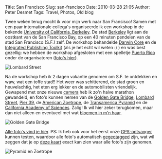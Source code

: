 Title: San Francisco
Slug: san-francisco
Date: 2010-03-28 21:05
Author: Peter Desmet
Tags: Travel, Photos, Old blog

Twee weken terug mocht ik voor mijn werk naar San Fransisco! Samen met een paar internationale collega's organiseerde ik een workshop in de bekende [University of California, Berkeley](http://en.wikipedia.org/wiki/University_of_California,_Berkeley). De stad [Berkeley](http://maps.google.com/maps?f=q&source=s_q&hl=en&geocode=&q=berkeley&sll=45.545447,-73.639076&sspn=0.808841,1.190643&ie=UTF8&hq=&hnear=Berkeley,+Alameda,+California,+United+States&ll=37.781569,-122.33139&spn=0.456402,0.595322&z=11) ligt aan de oostkant van de San Francisco Bay, op een 40 minuten pendelen van de stad San Francisco (S.F.) zelf. De workshop behandelde [Darwin Core](http://en.wikipedia.org/wiki/Darwin_Core) en de [Integrated Publishing Toolkit](http://code.google.com/p/gbif-providertoolkit/) (als je het echt wil weten :) ) en was best gezellig: we hebben de workshop afgesloten met een spelletje [Puerto Rico](http://en.wikipedia.org/wiki/Puerto_Rico_%28board_game%29) onder de organisatoren ([foto's hier](http://picasaweb.google.com/peter.desmet.cubc/BerkeleyWorkshop)).

![Lombard Street](http://lh4.ggpht.com/_EPrm9WP-f9o/S6mS1RltM7I/AAAAAAAAD0A/2mbBmPAGjWA/s800/DSC_0439.jpg)

Na de workshop heb ik 2 dagen vakantie genomen om S.F. te ontdekken en waw, wat een toffe stad!! Het weer was schitterend, de stad groen en heuvelachtig, het eten erg lekker en de automobilisten vriendelijk. Gewapend met onze nieuwe [camera](http://imaging.nikon.com/lineup/dslr/d5000/index.htm) heb ik zo'n halve marathon gewandeld, en foto's kunnen nemen van de [Golden Gate Bridge](http://en.wikipedia.org/wiki/Golden_Gate_Bridge), [Lombard Street](http://en.wikipedia.org/wiki/Lombard_Street_%28San_Francisco%29), [Pier 39](http://en.wikipedia.org/wiki/Pier_39), de [American Zoetrope](http://en.wikipedia.org/wiki/American_Zoetrope), de [Transamerica Pyramid](http://en.wikipedia.org/wiki/Transamerica_Pyramid) en de [California Academy of Sciences](http://en.wikipedia.org/wiki/California_Academy_of_Sciences). Zalig! Ik wil hier zeker terugkomen, maar dan niet alleen en eventueel met wat [bloemen in m'n haar](http://en.wikipedia.org/wiki/San_Francisco_%28Be_Sure_to_Wear_Flowers_in_Your_Hair%29).

![Golden Gate Bridge](http://lh6.ggpht.com/_EPrm9WP-f9o/S6mRl-45PaI/AAAAAAAAD6c/RKOXSibNh50/s800/DSC_0324.jpg)

[Alle foto's vind je hier](http://picasaweb.google.ca/Peter.Desmet/SanFransisco). PS: Ik heb ook voor het eerst onze [GPS-ontvanger](http://www.solmeta.com/) kunnen testen, waardoor alle foto's automatisch [gegeotagged](http://en.wikipedia.org/wiki/Geotagging) zijn, wat wil zeggen dat je op [deze kaart](http://picasaweb.google.com/lh/albumMap?uname=Peter.Desmet&aid=5452039415146663345&authkey=Gv1sRgCMW5iLeFqc_d3AE#map) exact kan zien waar alle foto's zijn genomen.

![Pyramid en Zoetrope](http://lh6.ggpht.com/_EPrm9WP-f9o/S6mT7v6-FpI/AAAAAAAAD6c/O-hmkUlwUnE/s640/DSC_0489.jpg)